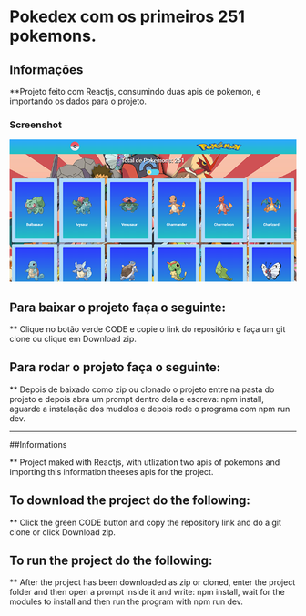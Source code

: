 # Pokedex com os primeiros 251 pokemons.

## Informações

**Projeto feito com Reactjs, consumindo duas apis de pokemon, e importando os dados para o projeto.

### Screenshot

![](./src/assets/images/screenshot.png)

## Para baixar o projeto faça o seguinte:

** Clique no botão verde CODE e copie o link do repositório e faça um git clone ou clique em Download zip.

## Para rodar o projeto faça o seguinte:

** Depois de baixado como zip ou clonado o projeto entre na pasta do projeto e depois abra um prompt dentro dela e escreva: npm install, aguarde a instalação dos mudolos e depois rode o programa com npm run dev.

************************************

##Informations

** Project maked with Reactjs, with utlization two apis of pokemons and importing this information theeses apis for the project.

## To download the project do the following:

** Click the green CODE button and copy the repository link and do a git clone or click Download zip.

## To run the project do the following:

** After the project has been downloaded as zip or cloned, enter the project folder and then open a prompt inside it and write: npm install, wait for the modules to install and then run the program with npm run dev.
